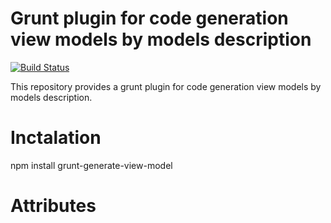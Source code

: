 # Grunt plugin for code generation view models by models description

[![Build Status](https://travis-ci.org/AbatapCompany/grunt-generate-view-model.svg?branch=master)](https://travis-ci.org/AbatapCompany/grunt-generate-view-model)

This repository provides a grunt plugin for code generation view models by models description.

# Inctalation 

  npm install grunt-generate-view-model

# Attributes
